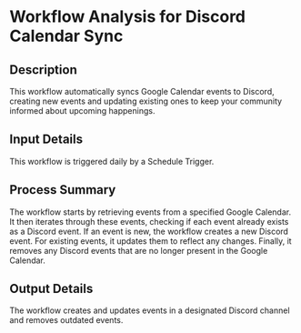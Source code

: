 # Workflow Analysis for Discord Calendar Sync

## Description
This workflow automatically syncs Google Calendar events to Discord, creating new events and updating existing ones to keep your community informed about upcoming happenings.

## Input Details
This workflow is triggered daily by a Schedule Trigger.

## Process Summary
The workflow starts by retrieving events from a specified Google Calendar. It then iterates through these events, checking if each event already exists as a Discord event. If an event is new, the workflow creates a new Discord event. For existing events, it updates them to reflect any changes. Finally, it removes any Discord events that are no longer present in the Google Calendar.

## Output Details
The workflow creates and updates events in a designated Discord channel and removes outdated events.
